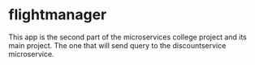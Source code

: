 # flightmanager
This app is the second part of the microservices college project and its main project. The one that will send query to the discountservice microservice.
